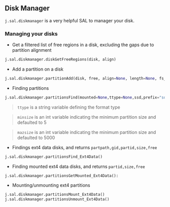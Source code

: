## Disk Manager 

`j.sal.diskmanager` is a very helpful SAL to manager your disk.


### Managing your disks 

* Get a filtered list of free regions in a disk, excluding the gaps due to partition alignment

```py
j.sal.diskmanager.diskGetFreeRegions(disk, align)
```

* Add a partition on a disk

```py 
j.sal.diskmanager.partitionAdd(disk, free, align=None, length=None, fs_type=None, type=None)
```

* Finding partitions
```py
j.sal.diskmanager.partitionsFind(mounted=None,ttype=None,ssd,prefix="sd",minsize=5,maxsize=5000,devbusy=None,initialize=False,forceinitialize=False)
```

> `ttype` is a string variable defining the format type

> `minsize` is an int variable indicating the minimum partition size and defaulted to 5
  
> `mazsize` is an int variable indicating the minimum partition size and defaulted to 5000

* Findings ext4 data disks, and returns `partpath,gid,partid,size,free`

```py
j.sal.diskmanager.partitionsFind_Ext4Data() 
```

* Finding mounted ext4 data disks, and returns  `partid,size,free`

```py
j.sal.diskmanager.partitionsGetMounted_Ext4Data():
```

* Mounting/unmounting ext4 partitions

```py
j.sal.diskmanager.partitionsMount_Ext4Data()
j.sal.diskmanager.partitionsUnmount_Ext4Data()
```